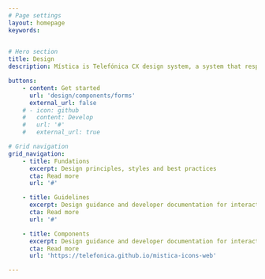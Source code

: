 ```yaml
---
# Page settings
layout: homepage
keywords:

  
# Hero section
title: Design
description: Mística is Telefónica CX design system, a system that responds to our specific circumstances. The aim of Mistica is to help Telefonica designers and developers deliver work faster and better. It provides teams with a common language and encourages adherence to design guidelines with compliant components right out of the box.

buttons:
    - content: Get started
      url: 'design/components/forms'
      external_url: false
    # - icon: github
    #   content: Develop
    #   url: '#'
    #   external_url: true

# Grid navigation
grid_navigation:
    - title: Fundations
      excerpt: Design principles, styles and best practices
      cta: Read more
      url: '#'

    - title: Guidelines
      excerpt: Design guidance and developer documentation for interactive UI building blocks
      cta: Read more
      url: '#'

    - title: Components
      excerpt: Design guidance and developer documentation for interactive UI building blocks
      cta: Read more
      url: 'https://telefonica.github.io/mistica-icons-web'

---
```

